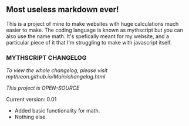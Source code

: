 ## Most useless markdown ever!

This is a project of mine to make websites with huge calculations much easier to make. The coding language is known as mythscript but you can also use the name math. It's spefically meant for my website, and a particular piece of it that I'm struggling to make with javascript itself.

### MYTHSCRIPT CHANGELOG
 
_To view the whole changelog, please visit mythreon.github.io/Main/changelog.html_

*This project is OPEN-SOURCE*


Current version: 0.01

- Added basic functionality for math.
- Nothing else.
